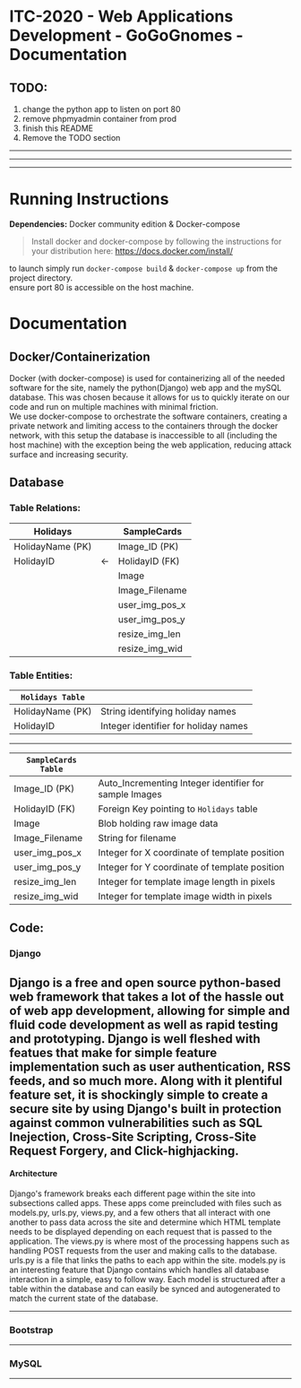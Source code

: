 # ITC-2020 - Web Applications Development - GoGoGnomes - Documentation

## TODO:
1. change the python app to listen on port 80
1. remove phpmyadmin container from prod
1. finish this README
1. Remove the TODO section

---
---
---

# Running Instructions
**Dependencies:** Docker community edition & Docker-compose  
> Install docker and docker-compose by following the instructions for your distribution here: https://docs.docker.com/install/  

to launch simply run `docker-compose build` & `docker-compose up` from the project directory.  
ensure port 80 is accessible on the host machine.  


<!-- DOCUMENTATION INSTRUCTIONS!
Documentation (10 points)
README file that describes the architecture/design of the systems, enumerate and explain
features of the system, show how different programs interact. If you implement new features,
clearly state them. This document also explains the database design and shows how tables are
related. Please follow this format for submission:
Web Applications Development – Team Name - Documentation
Application Deliverables and Documentation must be submitted by Sunday, April 5th @
11:59PM PST via Google Form. -->

# Documentation
## Docker/Containerization
Docker (with docker-compose) is used for containerizing all of the needed software for the site, namely the python(Django) web app and the mySQL database. This was chosen because it allows for us to quickly iterate on our code and run on multiple machines with minimal friction.  
We use docker-compose to orchestrate the software containers, creating a private network and limiting access to the containers through the docker network, with this setup the database is inaccessible to all (including the host machine) with the exception being the web application, reducing attack surface and increasing security.

## Database
### Table Relations: 
Holidays        |    | SampleCards 
----------------|----| --------------
HolidayName (PK)|    | Image_ID (PK)
HolidayID       | <- | HolidayID (FK)
|               |    | Image
|               |    | Image_Filename
|               |    | user_img_pos_x
|               |    | user_img_pos_y
|               |    | resize_img_len
|               |    | resize_img_wid

### Table Entities:
`Holidays Table` |                                       |
-----------------|---------------------------------------|
HolidayName (PK) | String identifying holiday names      |
HolidayID        | Integer identifier for holiday names  |

---

`SampleCards Table`|                                         |
-------------------|-----------------------------------------|
Image_ID (PK)  | Auto_Incrementing Integer identifier for sample Images |
HolidayID (FK) | Foreign Key pointing to `Holidays` table |
Image          | Blob holding raw image data |
Image_Filename | String for filename |
user_img_pos_x | Integer for X coordinate of template position |
user_img_pos_y | Integer for Y coordinate of template position |
resize_img_len | Integer for template image length in pixels |
resize_img_wid | Integer for template image width in pixels |

## Code:
### Django
Django is a free and open source python-based web framework that takes a lot of the hassle out of web app development, allowing for simple and fluid code development as well as rapid testing and prototyping. Django is well fleshed with featues that make for simple feature implementation such as user authentication, RSS feeds, and so much more. Along with it plentiful feature set, it is shockingly simple to create a secure site by using Django's built in protection against common vulnerabilities such as SQL Inejection, Cross-Site Scripting, Cross-Site Request Forgery, and Click-highjacking.
---
#### Architecture
Django's framework breaks each different page within the site into subsections called apps. These apps come preincluded with files such as models.py, urls.py, views.py, and a few others that all interact with one another to pass data across the site and determine which HTML template needs to be displayed depending on each request that is passed to the application. The views.py is where most of the processing happens such as handling POST requests from the user and making calls to the database. urls.py is a file that links the paths to each app within the site. models.py is an interesting feature that Django contains which handles all database interaction in a simple, easy to follow way. Each model is structured after a table within the database and can easily be synced and autogenerated to match the current state of the database.

---

### Bootstrap


---

### MySQL


---
